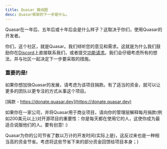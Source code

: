 ```yaml
---
title: Quasar 路线图
desc: Quasar框架的下一步是什么。
---
```


Quasar在一年后、五年后或十年后会是什么样子？这取决于你们，使用Quasar的开发者。

你们，这个社区，就是Quasar。我们倾听您的意见和需求。这就是为什么我们鼓励你在[Discord](https://chat.quasar.dev)上直接联系我们，或者提交[功能请求](https://github.com/quasarframework/quasar/issues/new/choose)。我们会仔细考虑所有的想法，并与社区一起决定下一步要采取的措施。

<q-btn push class="q-my-sm q-py-sm" no-caps color="brand-primary" ic-right=" launch" label="https://roadmap.quasar.dev" href="https://roadmap.quasar.dev" target="_blank" rel="noopener" />

### 重要的是!

如果你想加快Quasar的发展，请考虑为该项目捐款。有了适当的资金，就可以让更多的团队以更专注的方式从事这个项目。

[捐款 - https://donate.quasar.dev](https://donate.quasar.dev)

如果你在一家公司，并将Quasar用于商业项目，请向你的管理层解释每月捐款(例如200美元以上)对开源项目的重要性：你是每天都在使用它的人，这使你成为最适合说服他们的人。要有创意! :)

Quasar为你的公司节省了数以万计的开发时间(实际上是)，这反过来也是一种相当高的资金节省。考虑将这些节省下来的部分资金回馈给项目本身；)
